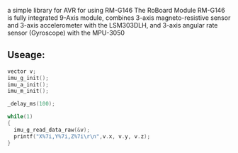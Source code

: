 a simple library for AVR for using RM-G146
The RoBoard Module RM-G146 is fully integrated 9-Axis module, combines 3-axis magneto-resistive sensor and 3-axis accelerometer with the LSM303DLH, and 3-axis angular rate sensor (Gyroscope) with the MPU-3050


## Useage:
```c
vector v;
imu_g_init();
imu_a_init();
imu_m_init();

_delay_ms(100);

while(1)
{ 
  imu_g_read_data_raw(&v);
  printf("X%7i,Y%7i,Z%7i\r\n",v.x, v.y, v.z);
}
```
